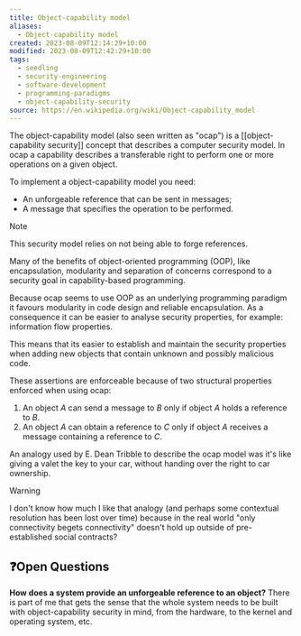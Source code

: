 ```yaml
---
title: Object-capability model
aliases:
  - Object-capability model
created: 2023-08-09T12:14:29+10:00
modified: 2023-08-09T12:42:29+10:00
tags:
  - seedling
  - security-engineering
  - software-development
  - programming-paradigms
  - object-capability-security
source: https://en.wikipedia.org/wiki/Object-capability_model
---
```

The object-capability model (also seen written as "ocap") is a [[object-capability security]] concept that describes a computer security model. In ocap a capability describes a transferable right to perform one or more operations on a given object.

To implement a object-capability model you need:
- An unforgeable reference that can be sent in messages;
- A message that specifies the operation to be performed.

> [!note]
> 
> This security model relies on not being able to forge references.

Many of the benefits of object-oriented programming (OOP), like encapsulation, modularity and separation of concerns correspond to a security goal in capability-based programming.

Because ocap seems to use OOP as an underlying programming paradigm it favours modularity in code design and reliable encapsulation. As a consequence it can be easier to analyse security properties, for example: information flow properties.

This means that its easier to establish and maintain the security properties when adding new objects that contain unknown and possibly malicious code.

These assertions are enforceable because of two structural properties enforced when using ocap:
1. An object _A_ can send a message to _B_ only if object _A_ holds a reference to _B_.
2. An object _A_ can obtain a reference to _C_ only if object _A_ receives a message containing a reference to _C_.

An analogy used by E. Dean Tribble to describe the ocap model was it's like giving a valet the key to your car, without handing over the right to car ownership.

> [!warning]
> 
> I don't know how much I like that analogy (and perhaps some contextual resolution has been lost over time) because in the real world "only connectivity begets connectivity" doesn't hold up outside of pre-established social contracts?

## ❓Open Questions

**How does a system provide an unforgeable reference to an object?**
There is part of me that gets the sense that the whole system needs to be built with object-capability security in mind, from the hardware, to the kernel and operating system, etc.